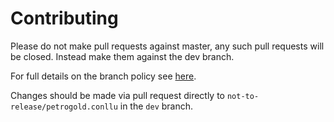# Contributing

Please do not make pull requests against master, any such pull requests will be
closed. Instead make them against the dev branch.

For full details on the branch policy see
[here](http://universaldependencies.org/release_checklist.html#repository-branches).

Changes should be made via pull request directly to `not-to-release/petrogold.conllu` in the `dev` branch.
